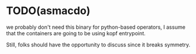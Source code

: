 # TODO(asmacdo)

we probably don't need this binary for python-based operators, I assume that the
containers are going to be using kopf entrypoint.

Still, folks should have the opportunity to discuss since it breaks symmetry.
